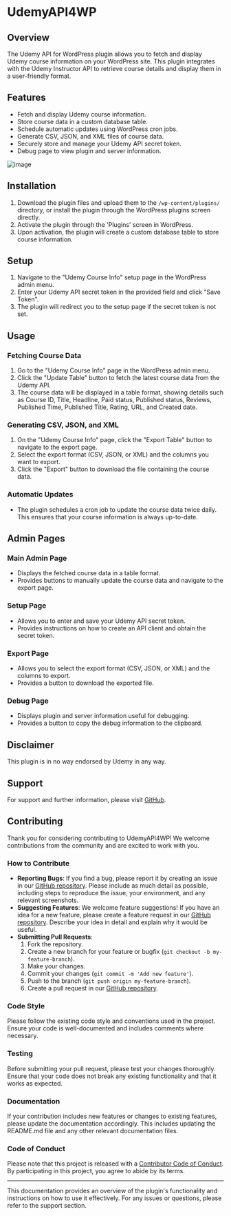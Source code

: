 # UdemyAPI4WP

## Overview

The Udemy API for WordPress plugin allows you to fetch and display Udemy course information on your WordPress site. This plugin integrates with the Udemy Instructor API to retrieve course details and display them in a user-friendly format.

## Features

- Fetch and display Udemy course information.
- Store course data in a custom database table.
- Schedule automatic updates using WordPress cron jobs.
- Generate CSV, JSON, and XML files of course data.
- Securely store and manage your Udemy API secret token.
- Debug page to view plugin and server information.

![image](https://skillxpand.com/wp-content/uploads/2024/12/Screenshot-2024-12-04-5.23.00-PM.png)

## Installation

1. Download the plugin files and upload them to the `/wp-content/plugins/` directory, or install the plugin through the WordPress plugins screen directly.
2. Activate the plugin through the 'Plugins' screen in WordPress.
3. Upon activation, the plugin will create a custom database table to store course information.

## Setup

1. Navigate to the "Udemy Course Info" setup page in the WordPress admin menu.
2. Enter your Udemy API secret token in the provided field and click "Save Token".
3. The plugin will redirect you to the setup page if the secret token is not set.

## Usage

### Fetching Course Data

1. Go to the "Udemy Course Info" page in the WordPress admin menu.
2. Click the "Update Table" button to fetch the latest course data from the Udemy API.
3. The course data will be displayed in a table format, showing details such as Course ID, Title, Headline, Paid status, Published status, Reviews, Published Time, Published Title, Rating, URL, and Created date.

### Generating CSV, JSON, and XML

1. On the "Udemy Course Info" page, click the "Export Table" button to navigate to the export page.
2. Select the export format (CSV, JSON, or XML) and the columns you want to export.
3. Click the "Export" button to download the file containing the course data.

### Automatic Updates

- The plugin schedules a cron job to update the course data twice daily. This ensures that your course information is always up-to-date.

## Admin Pages

### Main Admin Page

- Displays the fetched course data in a table format.
- Provides buttons to manually update the course data and navigate to the export page.

### Setup Page

- Allows you to enter and save your Udemy API secret token.
- Provides instructions on how to create an API client and obtain the secret token.

### Export Page

- Allows you to select the export format (CSV, JSON, or XML) and the columns to export.
- Provides a button to download the exported file.

### Debug Page

- Displays plugin and server information useful for debugging.
- Provides a button to copy the debug information to the clipboard.

## Disclaimer

This plugin is in no way endorsed by Udemy in any way.

## Support

For support and further information, please visit [GitHub](https://github.com/tylerkeithullery/udemyapiwp).

## Contributing

Thank you for considering contributing to UdemyAPI4WP! We welcome contributions from the community and are excited to work with you.

### How to Contribute

- **Reporting Bugs**: If you find a bug, please report it by creating an issue in our [GitHub repository](https://github.com/tylerkeithullery/UdemyAPI4WP/issues). Please include as much detail as possible, including steps to reproduce the issue, your environment, and any relevant screenshots.
- **Suggesting Features**: We welcome feature suggestions! If you have an idea for a new feature, please create a feature request in our [GitHub repository](https://github.com/tylerkeithullery/UdemyAPI4WP/issues). Describe your idea in detail and explain why it would be useful.
- **Submitting Pull Requests**: 
  1. Fork the repository.
  2. Create a new branch for your feature or bugfix (`git checkout -b my-feature-branch`).
  3. Make your changes.
  4. Commit your changes (`git commit -m 'Add new feature'`).
  5. Push to the branch (`git push origin my-feature-branch`).
  6. Create a pull request in our [GitHub repository](https://github.com/tylerkeithullery/UdemyAPI4WP/pulls).

### Code Style

Please follow the existing code style and conventions used in the project. Ensure your code is well-documented and includes comments where necessary.

### Testing

Before submitting your pull request, please test your changes thoroughly. Ensure that your code does not break any existing functionality and that it works as expected.

### Documentation

If your contribution includes new features or changes to existing features, please update the documentation accordingly. This includes updating the README.md file and any other relevant documentation files.

### Code of Conduct

Please note that this project is released with a [Contributor Code of Conduct](https://www.contributor-covenant.org/version/2/0/code_of_conduct/). By participating in this project, you agree to abide by its terms.

---

This documentation provides an overview of the plugin's functionality and instructions on how to use it effectively. For any issues or questions, please refer to the support section.